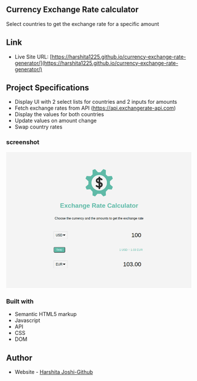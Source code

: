 ## Currency Exchange Rate calculator

Select countries to get the exchange rate for a specific amount

## Link

- Live Site URL: [https://harshita1225.github.io/currency-exchange-rate-generator/](https://harshita1225.github.io/currency-exchange-rate-generator/)

## Project Specifications

- Display UI with 2 select lists for countries and 2 inputs for amounts
- Fetch exchange rates from API (https://api.exchangerate-api.com)
- Display the values for both countries
- Update values on amount change
- Swap country rates

### screenshot

![Desktop version](./img/Screenshot%20from%202022-10-16%2023-42-17.png)

### Built with

- Semantic HTML5 markup
- Javascript
- API
- CSS
- DOM

## Author

- Website - [Harshita Joshi-Github](https://github.com/harshita1225)
